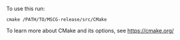 To use this run:
```
cmake /PATH/TO/MSCG-release/src/CMake
```
To learn more about CMake and its options, see https://cmake.org/
